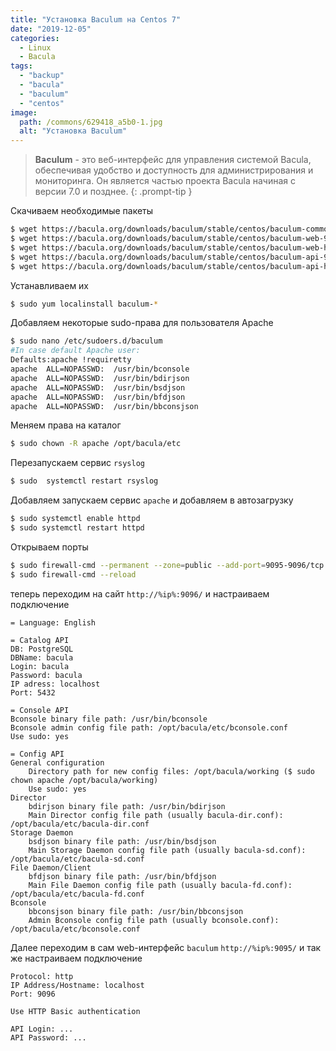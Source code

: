 ```yaml
---
title: "Установка Baculum на Centos 7"
date: "2019-12-05"
categories: 
  - Linux
  - Bacula
tags: 
  - "backup"
  - "bacula"
  - "baculum"
  - "centos"
image:
  path: /commons/629418_a5b0-1.jpg
  alt: "Установка Baculum"
---
```


> **Baculum** - это веб-интерфейс для управления системой Bacula, обеспечивая удобство и доступность для администрирования и мониторинга. Он является частью проекта Bacula начиная с версии 7.0 и позднее.
{: .prompt-tip }

Скачиваем необходимые пакеты

```sh
$ wget https://bacula.org/downloads/baculum/stable/centos/baculum-common-9.4.4-1.el7.noarch.rpm
$ wget https://bacula.org/downloads/baculum/stable/centos/baculum-web-9.4.4-1.el7.noarch.rpm
$ wget https://bacula.org/downloads/baculum/stable/centos/baculum-web-httpd-9.4.4-1.el7.noarch.rpm
$ wget https://bacula.org/downloads/baculum/stable/centos/baculum-api-9.4.4-1.el7.noarch.rpm
$ wget https://bacula.org/downloads/baculum/stable/centos/baculum-api-httpd-9.4.4-1.el7.noarch.rpm
```

Устанавливаем их

```sh
$ sudo yum localinstall baculum-*
```

Добавляем некоторые sudo-права для пользователя Apache

```sh
$ sudo nano /etc/sudoers.d/baculum
#In case default Apache user:
Defaults:apache !requiretty
apache  ALL=NOPASSWD:  /usr/bin/bconsole
apache  ALL=NOPASSWD:  /usr/bin/bdirjson
apache  ALL=NOPASSWD:  /usr/bin/bsdjson
apache  ALL=NOPASSWD:  /usr/bin/bfdjson
apache  ALL=NOPASSWD:  /usr/bin/bbconsjson
```

Меняем права на каталог

```sh
$ sudo chown -R apache /opt/bacula/etc
```

Перезапускаем сервис `rsyslog`

```sh
$ sudo  systemctl restart rsyslog
```

Добавляем запускаем сервис `apache` и добавляем в автозагрузку

```sh
$ sudo systemctl enable httpd
$ sudo systemctl restart httpd
```

Открываем порты

```sh
$ sudo firewall-cmd --permanent --zone=public --add-port=9095-9096/tcp
$ sudo firewall-cmd --reload
```

теперь переходим на сайт `http://%ip%:9096/` и настраиваем подключение

```
= Language: English

= Catalog API
DB: PostgreSQL
DBName: bacula
Login: bacula
Password: bacula
IP adress: localhost
Port: 5432

= Console API
Bconsole binary file path: /usr/bin/bconsole
Bconsole admin config file path: /opt/bacula/etc/bconsole.conf
Use sudo: yes

= Config API
General configuration
	Directory path for new config files: /opt/bacula/working ($ sudo chown apache /opt/bacula/working)
	Use sudo: yes
Director
	bdirjson binary file path: /usr/bin/bdirjson
	Main Director config file path (usually bacula-dir.conf): /opt/bacula/etc/bacula-dir.conf
Storage Daemon
	bsdjson binary file path: /usr/bin/bsdjson
	Main Storage Daemon config file path (usually bacula-sd.conf): /opt/bacula/etc/bacula-sd.conf
File Daemon/Client
	bfdjson binary file path: /usr/bin/bfdjson
	Main File Daemon config file path (usually bacula-fd.conf): /opt/bacula/etc/bacula-fd.conf
Bconsole
	bbconsjson binary file path: /usr/bin/bbconsjson
	Admin Bconsole config file path (usually bconsole.conf): /opt/bacula/etc/bconsole.conf
```

Далее переходим в сам web-интерфейс `baculum` `http://%ip%:9095/` и так же настраиваем подключение

```
Protocol: http
IP Address/Hostname: localhost
Port: 9096

Use HTTP Basic authentication

API Login: ...
API Password: ...
```
